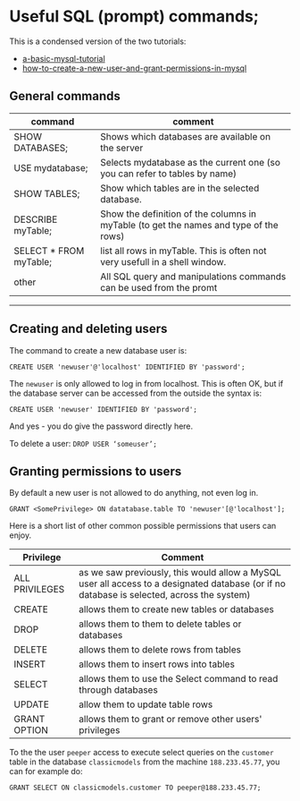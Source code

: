 # Useful SQL (prompt) commands;
This is a condensed version of the two tutorials:

* [a-basic-mysql-tutorial](https://www.digitalocean.com/community/tutorials/a-basic-mysql-tutorial)
* [how-to-create-a-new-user-and-grant-permissions-in-mysql](https://www.digitalocean.com/community/tutorials/how-to-create-a-new-user-and-grant-permissions-in-mysql)

## General commands 


command | comment
---|---
SHOW DATABASES; | Shows which databases are available on the server
USE mydatabase; | Selects mydatabase as the current one (so you can refer to tables by name)
SHOW TABLES; | Show which tables are in the selected database.
DESCRIBE myTable; | Show the definition of the columns in myTable (to get the names and type of the rows)
SELECT * FROM myTable; | list all rows in myTable. This is often not very usefull in  a shell window. 
other | All SQL query and manipulations commands can be used from the promt

---
## Creating and deleting users
The command to create a new database user is:

`CREATE USER 'newuser'@'localhost' IDENTIFIED BY 'password';`

The `newuser` is only allowed to log in from localhost. This is often OK, but if the database server can be accessed from the outside the syntax is:

`CREATE USER 'newuser' IDENTIFIED BY 'password';`

And yes - you do give the password directly here.

To delete a user: 
`DROP USER ‘someuser’;`

## Granting permissions to users
By default a new user is not allowed to do anything, not even log in.

`GRANT <SomePrivilege> ON datatabase.table TO 'newuser'[@'localhost'];`

Here is a short list of other common possible permissions that users can enjoy.

Privilege | Comment
---|---
ALL PRIVILEGES |  as we saw previously, this would allow a MySQL user all access to a designated database (or if no database is selected, across the system)
CREATE |  allows them to create new tables or databases
DROP |  allows them to them to delete tables or databases
DELETE |  allows them to delete rows from tables
INSERT |  allows them to insert rows into tables
SELECT |  allows them to use the Select command to read through databases
UPDATE |  allow them to update table rows
GRANT OPTION |  allows them to grant or remove other users' privileges

To the the user `peeper` access to execute select queries on the `customer` table in the database `classicmodels` from the machine `188.233.45.77`, you can for example do:

`GRANT SELECT ON classicmodels.customer TO peeper@188.233.45.77;`
